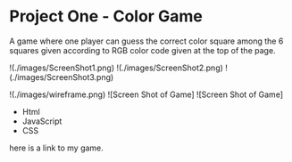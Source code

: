 # Project One - Color Game

A game where one player can guess the correct color square among the 6 squares given according to RGB color code given at the top of the page. 

<!-- Rules of the games-->


<!-- Screenshots of game go here -->

!(./images/ScreenShot1.png)
!(./images/ScreenShot2.png)
!(./images/ScreenShot3.png)

<!-- Screenshots of wireframe -->

!(./images/wireframe.png)
![Screen Shot of Game]
![Screen Shot of Game]

<!-- Technologies used-->

- Html
- JavaScript
- CSS


<!-- Getting started -->

here is a link to my game. 

<!--Instructions-->



<!-- Next Steps -->




